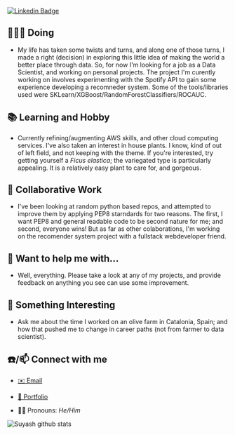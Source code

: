 <!--
**AVData/AVData** is a ✨ _special_ ✨ repository because its `README.md` (this file) appears on your GitHub profile.

Here are some ideas to get you started:

- 🔭 I’m currently working on ...
- 🌱 I’m currently learning ...
- 👯 I’m looking to collaborate on ...
- 🤔 I’m looking for help with ...
- 💬 Ask me about ...
- 📫 How to reach me: ...
- 😄 Pronouns: ...
- ⚡ Fun fact: ...
-->
[![Linkedin Badge](https://img.shields.io/badge/-Agustin_Cody-blue?style=flat-square&logo=Linkedin&logoColor=white&link=https://www.linkedin.com/in/VargasSTEM)](https://www.linkedin.com/in/VargasSTEM) 

## 👨🏻‍💻 Doing
- My life has taken some twists and turns, and along one of those turns, I made a right (decision) in exploring this little idea of making the world a better place through data.  So, for now I'm looking for a job as a Data Scientist, and working on personal projects.  The project I'm curently working on involves experimenting with the Spotify API to gain some experience developing a recomneder system.  Some of the tools/libraries used were SKLearn/XGBoost/RandomForestClassifiers/ROCAUC.

## 📚 Learning and Hobby
- Currently refining/augmenting AWS skills, and other cloud computing services.  I've also taken an interest in house plants. I know, kind of out of left field, and not keeping with the theme.  If you're interested, try getting yourself a *Ficus elastica*; the variegated type is particularly appealing.  It is a relatively easy plant to care for, and gorgeous.

## 🤝 Collaborative Work
- I've been looking at random python based repos, and attempted to improve them by applying PEP8 starndards for two reasons.  The first, I want PEP8 and general readable code to be second nature for me; and second, everyone wins!  But as far as other colaborations, I'm working on the recomender system project with a fullstack webdeveloper friend.

## 🙏 Want to help me with...
- Well, everything.  Please take a look at any of my projects, and provide feedback on anything you see can use some improvement.

## 💭 Something Interesting
- Ask me about the time I worked on an olive farm in Catalonia, Spain; and how that pushed me to change in career paths (not from farmer to data scientist).

## ☎️/📫 Connect with me
- [✉️ Email](AgustinVargas@ProtonMail.com)
- [📂 Portfolio](https://www.AgustinCody.com)

- 👨🏻‍ Pronouns: *He/Him*

![Suyash github stats](https://github-readme-stats.vercel.app/api?username=AVData&hide=["issues"]&show_icons=true)
